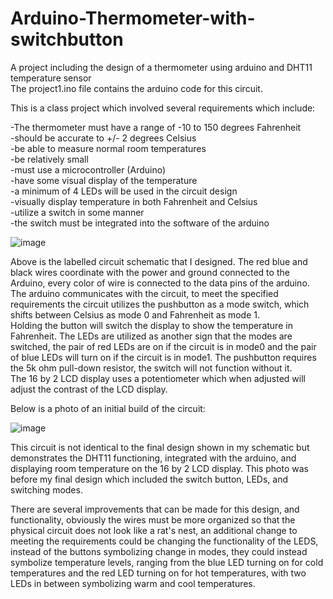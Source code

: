 # Arduino-Thermometer-with-switchbutton
A project including the design of a thermometer using arduino and DHT11 temperature sensor  
The project1.ino file contains the arduino code for this circuit.  

This is a class project which involved several requirements which include:  

-The thermometer must have a range of -10 to 150 degrees Fahrenheit  
-should be accurate to +/- 2 degrees Celsius  
-be able to measure normal room temperatures  
-be relatively small  
-must use a microcontroller (Arduino)  
-have some visual display of the temperature  
-a minimum of 4 LEDs will be used in the circuit design  
-visually display temperature in both Fahrenheit and Celsius  
-utilize a switch in some manner  
-the switch must be integrated into the software of the arduino  

![image](https://user-images.githubusercontent.com/72291395/226680656-e4e1d861-7c8e-41f2-8360-3378c7dd9a8f.png)  

  Above is the labelled circuit schematic that I designed. The red blue and black wires coordinate with the power and ground connected to the Arduino, every color of wire is connected to the data pins of the arduino. The arduino communicates with the circuit, to meet the specified requirements the circuit utilizes the pushbutton as a mode switch, which shifts between Celsius as mode 0 and Fahrenheit as mode 1.  
  Holding the button will switch the display to show the temperature in Fahrenheit. The LEDs are utilized as another sign that the modes are switched, the pair of red LEDs are on if the circuit is in mode0 and the pair of blue LEDs will turn on if the circuit is in mode1. The pushbutton requires the 5k ohm pull-down resistor, the switch will not function without it.  
  The 16 by 2 LCD display uses a potentiometer which when adjusted will adjust the contrast of the LCD display.  
  
 Below is a photo of an initial build of the circuit:  
 
 ![image](https://user-images.githubusercontent.com/72291395/226684113-ccd7e17a-186d-4ded-af68-2f4635fabfe2.png)  
 
 This circuit is not identical to the final design shown in my schematic but demonstrates the DHT11 functioning, integrated with the arduino, and displaying room temperature on the 16 by 2 LCD display. This photo was before my final design which included the switch button, LEDs, and switching modes.  
   
 There are several improvements that can be made for this design, and functionality, obviously the wires must be more organized so that the physical circuit does not look like a rat's nest, an additional change to meeting the requirements could be changing the functionality of the LEDS, instead of the buttons symbolizing change in modes, they could instead symbolize temperature levels, ranging from the blue LED turning on for cold temperatures and the red LED turning on for hot temperatures, with two LEDs in between symbolizing warm and cool temperatures. 
